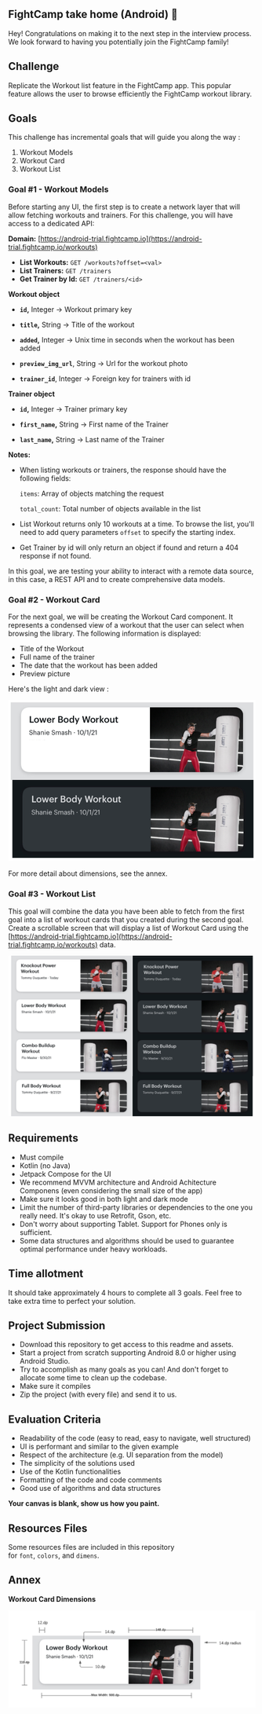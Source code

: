 
## **FightCamp take home (Android) 🥊**

Hey! Congratulations on making it to the next step in the interview process. We look forward to having you potentially join the FightCamp family!

## Challenge

Replicate the Workout list feature in the FightCamp app. This popular feature allows the user to browse efficiently the FightCamp workout library. 

## Goals

This challenge has incremental goals that will guide you along the way :

1. Workout Models
2. Workout Card 
3. Workout List 

### Goal #1 - Workout Models

Before starting any UI, the first step is to create a network layer that will allow fetching workouts and trainers. For this challenge, you will have access to a dedicated API: 

**Domain:** [https://android-trial.fightcamp.io](https://android-trial.fightcamp.io/workouts)

* **List Workouts:**  `GET /workouts?offset=<val>`
* **List Trainers:** `GET /trainers`
* **Get Trainer by Id:** `GET /trainers/<id>`

**Workout object**

* **`id`,** Integer → Workout primary key

* **`title`,** String → Title of the workout

* **`added`,** Integer → Unix time in seconds when the workout has been added

* **`preview_img_url`**, String → Url for the workout photo	

* **`trainer_id`**, Integer →  Foreign key for trainers with id

**Trainer object**

* **`id`,** Integer → Trainer primary key

* **`first_name`,** String → First name of the Trainer

* **`last_name`,** String → Last name of the Trainer

**Notes:**

- When listing workouts or trainers, the response should have the following fields:
    
    `items`: Array of objects matching the request
    
    `total_count`: Total number of objects available in the list 
    
- List Workout returns only 10 workouts at a time. To browse the list, you'll need to add query parameters `offset` to specify the starting index.
- Get Trainer by id will only return an object if found and return a 404 response if not found.

In this goal, we are testing your ability to interact with a remote data source, in this case, a REST API  and to create comprehensive data models. 

### Goal #2 - Workout Card

For the next goal, we will be creating the Workout Card component. It represents a condensed view of a workout that the user can select when browsing the library. The following information is displayed:

- Title of the Workout
- Full name of the trainer
- The date that the workout has been added
- Preview picture

Here's the light and dark view : 

![](/.media/1.png)

For more detail about dimensions, see the annex.

### Goal #3 - Workout List

This goal will combine the data you have been able to fetch from the first goal into a list of workout cards that you created during the second goal. Create a scrollable screen that will display a list of Workout Card using the [https://android-trial.fightcamp.io](https://android-trial.fightcamp.io/workouts) data.

![](/.media/2.png)

## **Requirements**

- Must compile
- Kotlin (no Java)
- Jetpack Compose for the UI
- We recommend MVVM architecture and Android Achitecture Componens (even considering the small size of the app)
- Make sure it looks good in both light and dark mode
- Limit the number of third-party libraries or dependencies to the one you really need. It's okay to use Retrofit, Gson, etc.
- Don't worry about supporting Tablet. Support for Phones only is sufficient.
- Some data structures and algorithms should be used to guarantee optimal performance under heavy workloads.

## **Time allotment**

It should take approximately 4 hours to complete all 3 goals.
Feel free to take extra time to perfect your solution.

## **Project Submission**

- Download this repository to get access to this readme and assets.
- Start a project from scratch supporting Android 8.0 or higher using Android Studio.
- Try to accomplish as many goals as you can! And don't forget to allocate some time to clean up the codebase.
- Make sure it compiles
- Zip the project (with every file) and send it to us.

## **Evaluation Criteria**

- Readability of the code (easy to read, easy to navigate, well structured)
- UI is performant and similar to the given example
- Respect of the architecture (e.g. UI separation from the model)
- The simplicity of the solutions used
- Use of the Kotlin functionalities
- Formatting of the code and code comments
- Good use of algorithms and data structures

**Your canvas is blank, show us how you paint.**

## **Resources Files**

Some resources files are included in this repository for `font`, `colors`, and `dimens`.

## Annex

**Workout Card Dimensions** 

![](/.media/3.png)

